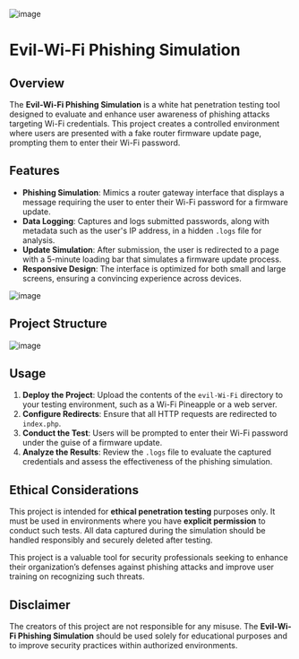 ![image](https://github.com/user-attachments/assets/86283f1a-3584-44b8-857f-670f2cc0d126)

# Evil-Wi-Fi Phishing Simulation

## Overview

The **Evil-Wi-Fi Phishing Simulation** is a white hat penetration testing tool designed to evaluate and enhance user awareness of phishing attacks targeting Wi-Fi credentials. This project creates a controlled environment where users are presented with a fake router firmware update page, prompting them to enter their Wi-Fi password.

## Features

- **Phishing Simulation**: Mimics a router gateway interface that displays a message requiring the user to enter their Wi-Fi password for a firmware update.
- **Data Logging**: Captures and logs submitted passwords, along with metadata such as the user's IP address, in a hidden `.logs` file for analysis.
- **Update Simulation**: After submission, the user is redirected to a page with a 5-minute loading bar that simulates a firmware update process.
- **Responsive Design**: The interface is optimized for both small and large screens, ensuring a convincing experience across devices.

![image](https://github.com/user-attachments/assets/002123af-efee-4b5d-bcec-012f81ab4715)

## Project Structure

![image](https://github.com/user-attachments/assets/24a7edfa-29db-40d3-b5a0-a5dba311b9af)

## Usage

1. **Deploy the Project**: Upload the contents of the `evil-Wi-Fi` directory to your testing environment, such as a Wi-Fi Pineapple or a web server.
2. **Configure Redirects**: Ensure that all HTTP requests are redirected to `index.php`.
3. **Conduct the Test**: Users will be prompted to enter their Wi-Fi password under the guise of a firmware update.
4. **Analyze the Results**: Review the `.logs` file to evaluate the captured credentials and assess the effectiveness of the phishing simulation.

## Ethical Considerations

This project is intended for **ethical penetration testing** purposes only. It must be used in environments where you have **explicit permission** to conduct such tests. All data captured during the simulation should be handled responsibly and securely deleted after testing.

This project is a valuable tool for security professionals seeking to enhance their organization’s defenses against phishing attacks and improve user training on recognizing such threats.

## Disclaimer

The creators of this project are not responsible for any misuse. The **Evil-Wi-Fi Phishing Simulation** should be used solely for educational purposes and to improve security practices within authorized environments.
